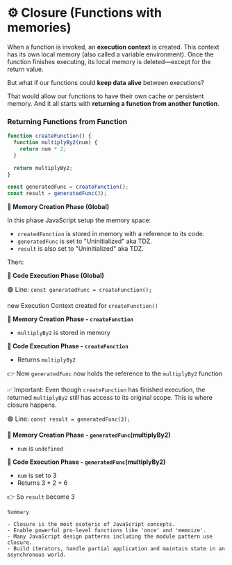 # ⚙️ Closure (Functions with memories)

When a function is invoked, an **execution context** is created. This context has its own local memory (also called a variable environment). Once the function finishes executing, its local memory is deleted—except for the return value.

But what if our functions could **keep data alive** between executions?

That would allow our functions to have their own cache or persistent memory. And it all starts with **returning a function from another function**.

### Returning Functions from Function

```js
function createFunction() {
  function multiplyBy2(num) {
    return num * 2;
  }

  return multiplyBy2;
}

const generatedFunc = createFunction();
const result = generatedFunc(3);
```

**🔹 Memory Creation Phase (Global)**

In this phase JavaScript setup the memory space:

- `createdFunction` is stored in memory with a reference to its code.
- `generatedFunc` is set to "Uninitialized" aka TDZ.
- `result` is also set to "Uninitialized" aka TDZ.

Then:

**🔸 Code Execution Phase (Global)**

🟢 Line: `const generatedFunc = createFunction();`

new Execution Context created for `createFunction()`

**🔹 Memory Creation Phase - `createFunction`**

- `multiplyBy2` is stored in memory

**🔹 Code Execution Phase - `createFunction`**

- Returns `multiplyBy2`

👉 Now `generatedFunc` now holds the reference to the `multiplyBy2` function

✅ Important: Even though `createFunction` has finished execution, the returned `multiplyBy2` still has access to its original scope. This is where closure happens.

🟢 Line: `const result = generatedFunc(3);`

**🔹 Memory Creation Phase - `generatedFunc`(multiplyBy2)**

- `num` is `undefined`

**🔹 Code Execution Phase - `generatedFunc`(multiplyBy2)**

- `num` is set to 3
- Returns 3 \* 2 = 6

👉 So `result` become 3

    Summary

    - Closure is the most esoteric of JavaScript concepts.
    - Enable powerful pro-level functions like 'once' and 'memoize'.
    - Many JavaScript design patterns including the module pattern use closure.
    - Build iterators, handle partial application and maintain state in an asynchronous world.

